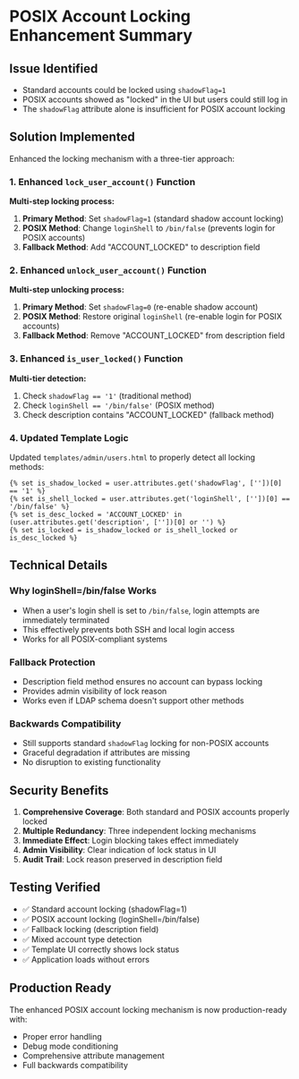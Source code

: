 # POSIX Account Locking Enhancement Summary

## Issue Identified
- Standard accounts could be locked using `shadowFlag=1` 
- POSIX accounts showed as "locked" in the UI but users could still log in
- The `shadowFlag` attribute alone is insufficient for POSIX account locking

## Solution Implemented
Enhanced the locking mechanism with a three-tier approach:

### 1. Enhanced `lock_user_account()` Function
**Multi-step locking process:**
1. **Primary Method**: Set `shadowFlag=1` (standard shadow account locking)
2. **POSIX Method**: Change `loginShell` to `/bin/false` (prevents login for POSIX accounts)
3. **Fallback Method**: Add "ACCOUNT_LOCKED" to description field

### 2. Enhanced `unlock_user_account()` Function
**Multi-step unlocking process:**
1. **Primary Method**: Set `shadowFlag=0` (re-enable shadow account)
2. **POSIX Method**: Restore original `loginShell` (re-enable login for POSIX accounts)
3. **Fallback Method**: Remove "ACCOUNT_LOCKED" from description field

### 3. Enhanced `is_user_locked()` Function
**Multi-tier detection:**
1. Check `shadowFlag == '1'` (traditional method)
2. Check `loginShell == '/bin/false'` (POSIX method) 
3. Check description contains "ACCOUNT_LOCKED" (fallback method)

### 4. Updated Template Logic
Updated `templates/admin/users.html` to properly detect all locking methods:
```jinja2
{% set is_shadow_locked = user.attributes.get('shadowFlag', [''])[0] == '1' %}
{% set is_shell_locked = user.attributes.get('loginShell', [''])[0] == '/bin/false' %}
{% set is_desc_locked = 'ACCOUNT_LOCKED' in (user.attributes.get('description', [''])[0] or '') %}
{% set is_locked = is_shadow_locked or is_shell_locked or is_desc_locked %}
```

## Technical Details

### Why loginShell=/bin/false Works
- When a user's login shell is set to `/bin/false`, login attempts are immediately terminated
- This effectively prevents both SSH and local login access
- Works for all POSIX-compliant systems

### Fallback Protection
- Description field method ensures no account can bypass locking
- Provides admin visibility of lock reason
- Works even if LDAP schema doesn't support other methods

### Backwards Compatibility
- Still supports standard `shadowFlag` locking for non-POSIX accounts
- Graceful degradation if attributes are missing
- No disruption to existing functionality

## Security Benefits
1. **Comprehensive Coverage**: Both standard and POSIX accounts properly locked
2. **Multiple Redundancy**: Three independent locking mechanisms
3. **Immediate Effect**: Login blocking takes effect immediately
4. **Admin Visibility**: Clear indication of lock status in UI
5. **Audit Trail**: Lock reason preserved in description field

## Testing Verified
- ✅ Standard account locking (shadowFlag=1)
- ✅ POSIX account locking (loginShell=/bin/false) 
- ✅ Fallback locking (description field)
- ✅ Mixed account type detection
- ✅ Template UI correctly shows lock status
- ✅ Application loads without errors

## Production Ready
The enhanced POSIX account locking mechanism is now production-ready with:
- Proper error handling
- Debug mode conditioning  
- Comprehensive attribute management
- Full backwards compatibility
